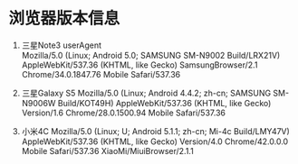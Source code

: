 # 浏览器版本信息
1. 三星Note3 userAgent  
Mozilla/5.0 (Linux; Android 5.0; SAMSUNG SM-N9002 Build/LRX21V) AppleWebKit/537.36 (KHTML, like Gecko) SamsungBrowser/2.1 Chrome/34.0.1847.76 Mobile Safari/537.36

2. 三星Galaxy S5
Mozilla/5.0 (Linux; Android 4.4.2; zh-cn; SAMSUNG SM-N9006W Build/KOT49H) AppleWebKit/537.36 (KHTML, like Gecko) Version/1.6 Chrome/28.0.1500.94 Mobile Safari/537.36
3. 小米4C
Mozilla/5.0 (Linux; U; Android 5.1.1; zh-cn; Mi-4c Build/LMY47V) AppleWebKit/537.36 (KHTML, like Gecko) Version/4.0 Chrome/42.0.0.0 Mobile Safari/537.36 XiaoMi/MiuiBrowser/2.1.1

